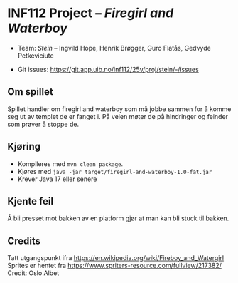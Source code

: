 # INF112 Project – *Firegirl and Waterboy*

* Team: *Stein* – Ingvild Hope, Henrik Brøgger, Guro Flatås, Gedvyde Petkeviciute

* Git issues: https://git.app.uib.no/inf112/25v/proj/stein/-/issues


## Om spillet

Spillet handler om firegirl and waterboy som må jobbe sammen for å komme seg ut av templet de er fanget i. På veien møter de på hindringer og feinder som prøver å stoppe de.

## Kjøring
* Kompileres med `mvn clean package`.
* Kjøres med `java -jar target/firegirl-and-waterboy-1.0-fat.jar`
* Krever Java 17 eller senere

## Kjente feil

Å bli presset mot bakken av en platform gjør at man kan bli stuck til bakken.

## Credits
Tatt utgangspunkt ifra https://en.wikipedia.org/wiki/Fireboy_and_Watergirl
Sprites er hentet fra https://www.spriters-resource.com/fullview/217382/
Credit: Oslo Albet

